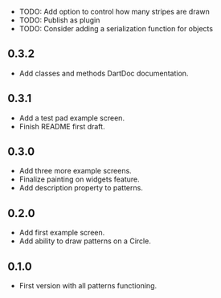 * TODO: Add option to control how many stripes are drawn
* TODO: Publish as plugin
* TODO: Consider adding a serialization function for objects

## 0.3.2

* Αdd classes and methods DartDoc documentation.

## 0.3.1

* Αdd a test pad example screen. 
* Finish README first draft.

## 0.3.0

* Αdd three more example screens. 
* Finalize painting on widgets feature.
* Add description property to patterns.

## 0.2.0

* Αdd first example screen. 
* Αdd ability to draw patterns on a Circle.

## 0.1.0

* First version with all patterns functioning.
